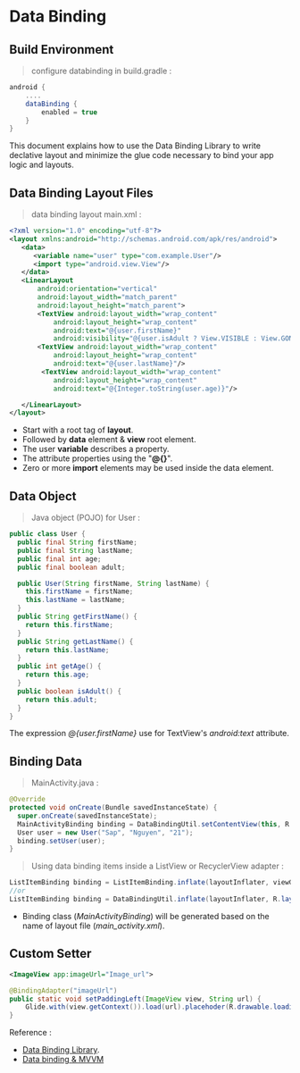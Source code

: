 Data Binding 
============

## Build Environment

> configure databinding in build.gradle :

```gradle
android {
    ....
    dataBinding {
        enabled = true
    }
}
```

This document explains how to use the Data Binding Library to write declative layout and minimize the glue code necessary to bind your app logic and layouts.

## Data Binding Layout Files

> data binding layout main.xml :

```xml
<?xml version="1.0" encoding="utf-8"?>
<layout xmlns:android="http://schemas.android.com/apk/res/android">
   <data>
      <variable name="user" type="com.example.User"/>
      <import type="android.view.View"/>
   </data>
   <LinearLayout
       android:orientation="vertical"
       android:layout_width="match_parent"
       android:layout_height="match_parent">
       <TextView android:layout_width="wrap_content"
           android:layout_height="wrap_content"
           android:text="@{user.firstName}"
           android:visibility="@{user.isAdult ? View.VISIBLE : View.GONE}"/>
       <TextView android:layout_width="wrap_content"
           android:layout_height="wrap_content"
           android:text="@{user.lastName}"/>
        <TextView android:layout_width="wrap_content"
           android:layout_height="wrap_content"
           android:text="@{Integer.toString(user.age)}"/>

   </LinearLayout>
</layout>
```

- Start with a root tag of **layout**.
- Followed by **data** element & **view** root element.
- The user **variable** describes a property.
- The attribute properties using the "**@{}**".
- Zero or more **import** elements may be used inside the data element.

## Data Object

> Java object (POJO) for User : 

```java
public class User {
  public final String firstName;
  public final String lastName;
  public final int age;
  public final boolean adult;

  public User(String firstName, String lastName) {
    this.firstName = firstName;
    this.lastName = lastName;
  }
  public String getFirstName() {
    return this.firstName;
  }
  public String getLastName() {
    return this.lastName;
  }
  public int getAge() {
    return this.age;
  } 
  public boolean isAdult() {
    return this.adult;
  }
}
```

The expression *@{user.firstName}* use for TextView's *android:text* attribute. 

## Binding Data

> MainActivity.java :

```java
@Override
protected void onCreate(Bundle savedInstanceState) {
  super.onCreate(savedInstanceState);
  MainActivityBinding binding = DataBindingUtil.setContentView(this, R.layout.main_activity);
  User user = new User("Sap", "Nguyen", "21");
  binding.setUser(user);
}
```
> Using data binding items inside a ListView or RecyclerView adapter :

```java
ListItemBinding binding = ListItemBinding.inflate(layoutInflater, viewGroup, false);
//or
ListItemBinding binding = DataBindingUtil.inflate(layoutInflater, R.layout.list_item, viewGroup, false);
```

- Binding class (*MainActivityBinding*) will be generated based on the name of layout file (*main_activity.xml*).

## Custom Setter

```xml
<ImageView app:imageUrl="Image_url">
```
```java
@BindingAdapter("imageUrl")
public static void setPaddingLeft(ImageView view, String url) {
    Glide.with(view.getContext()).load(url).placehoder(R.drawable.loading).into(view);
}
```

Reference :

- [Data Binding Library](https://developer.android.com/topic/libraries/data-binding/index.html#data_binding_layout_files).
- [Data binding & MVVM](http://www.slideshare.net/fabio_collini/android-data-binding-in-action-using-mvvm-pattern-droidconuk)